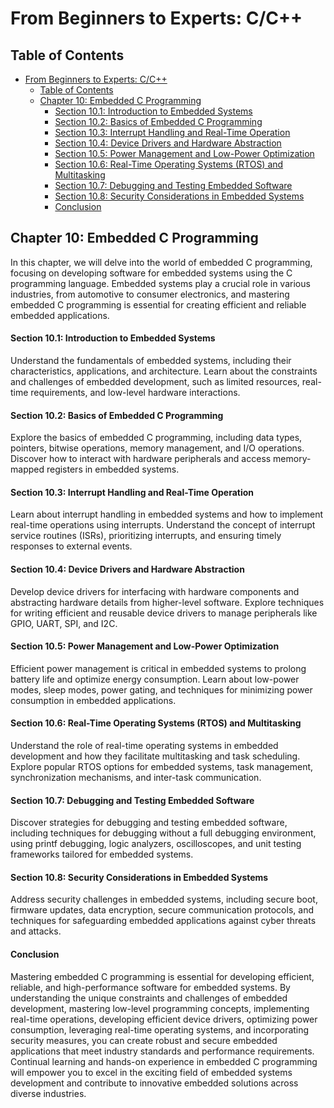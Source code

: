 # From Beginners to Experts: C/C++
## Table of Contents
- [From Beginners to Experts: C/C++](#from-beginners-to-experts-cc)
  - [Table of Contents](#table-of-contents)
  - [Chapter 10: Embedded C Programming](#chapter-10-embedded-c-programming)
      - [Section 10.1: Introduction to Embedded Systems](#section-101-introduction-to-embedded-systems)
      - [Section 10.2: Basics of Embedded C Programming](#section-102-basics-of-embedded-c-programming)
      - [Section 10.3: Interrupt Handling and Real-Time Operation](#section-103-interrupt-handling-and-real-time-operation)
      - [Section 10.4: Device Drivers and Hardware Abstraction](#section-104-device-drivers-and-hardware-abstraction)
      - [Section 10.5: Power Management and Low-Power Optimization](#section-105-power-management-and-low-power-optimization)
      - [Section 10.6: Real-Time Operating Systems (RTOS) and Multitasking](#section-106-real-time-operating-systems-rtos-and-multitasking)
      - [Section 10.7: Debugging and Testing Embedded Software](#section-107-debugging-and-testing-embedded-software)
      - [Section 10.8: Security Considerations in Embedded Systems](#section-108-security-considerations-in-embedded-systems)
      - [Conclusion](#conclusion)

## Chapter 10: Embedded C Programming

In this chapter, we will delve into the world of embedded C programming, focusing on developing software for embedded systems using the C programming language. Embedded systems play a crucial role in various industries, from automotive to consumer electronics, and mastering embedded C programming is essential for creating efficient and reliable embedded applications.

#### Section 10.1: Introduction to Embedded Systems

Understand the fundamentals of embedded systems, including their characteristics, applications, and architecture. Learn about the constraints and challenges of embedded development, such as limited resources, real-time requirements, and low-level hardware interactions.

#### Section 10.2: Basics of Embedded C Programming

Explore the basics of embedded C programming, including data types, pointers, bitwise operations, memory management, and I/O operations. Discover how to interact with hardware peripherals and access memory-mapped registers in embedded systems.

#### Section 10.3: Interrupt Handling and Real-Time Operation

Learn about interrupt handling in embedded systems and how to implement real-time operations using interrupts. Understand the concept of interrupt service routines (ISRs), prioritizing interrupts, and ensuring timely responses to external events.

#### Section 10.4: Device Drivers and Hardware Abstraction

Develop device drivers for interfacing with hardware components and abstracting hardware details from higher-level software. Explore techniques for writing efficient and reusable device drivers to manage peripherals like GPIO, UART, SPI, and I2C.

#### Section 10.5: Power Management and Low-Power Optimization

Efficient power management is critical in embedded systems to prolong battery life and optimize energy consumption. Learn about low-power modes, sleep modes, power gating, and techniques for minimizing power consumption in embedded applications.

#### Section 10.6: Real-Time Operating Systems (RTOS) and Multitasking

Understand the role of real-time operating systems in embedded development and how they facilitate multitasking and task scheduling. Explore popular RTOS options for embedded systems, task management, synchronization mechanisms, and inter-task communication.

#### Section 10.7: Debugging and Testing Embedded Software

Discover strategies for debugging and testing embedded software, including techniques for debugging without a full debugging environment, using printf debugging, logic analyzers, oscilloscopes, and unit testing frameworks tailored for embedded systems.

#### Section 10.8: Security Considerations in Embedded Systems

Address security challenges in embedded systems, including secure boot, firmware updates, data encryption, secure communication protocols, and techniques for safeguarding embedded applications against cyber threats and attacks.

#### Conclusion

Mastering embedded C programming is essential for developing efficient, reliable, and high-performance software for embedded systems. By understanding the unique constraints and challenges of embedded development, mastering low-level programming concepts, implementing real-time operations, developing efficient device drivers, optimizing power consumption, leveraging real-time operating systems, and incorporating security measures, you can create robust and secure embedded applications that meet industry standards and performance requirements. Continual learning and hands-on experience in embedded C programming will empower you to excel in the exciting field of embedded systems development and contribute to innovative embedded solutions across diverse industries.
